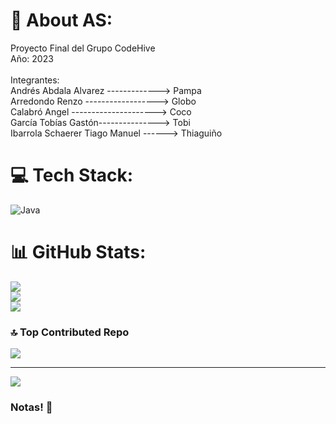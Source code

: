 # 💫 About AS:
Proyecto Final del Grupo CodeHive<br>Año: 2023<br><br>Integrantes:<br>Andrés Abdala Alvarez -------------> Pampa<br>Arredondo Renzo ------------------> Globo<br>Calabró Angel ---------------------> Coco<br>García Tobías Gastón---------------> Tobi<br>Ibarrola Schaerer Tiago Manuel ------> Thiaguiño


# 💻 Tech Stack:
![Java](https://img.shields.io/badge/java-%23ED8B00.svg?style=for-the-badge&logo=openjdk&logoColor=white)
# 📊 GitHub Stats:
![](https://github-readme-stats.vercel.app/api?username=ProyectoFinalJava_CodeHive2023&theme=radical&hide_border=false&include_all_commits=true&count_private=true)<br/>
![](https://github-readme-streak-stats.herokuapp.com/?user=ProyectoFinalJava_CodeHive2023&theme=radical&hide_border=false)<br/>
![](https://github-readme-stats.vercel.app/api/top-langs/?username=ProyectoFinalJava_CodeHive2023&theme=radical&hide_border=false&include_all_commits=true&count_private=true&layout=compact)

### 🔝 Top Contributed Repo
![](https://github-contributor-stats.vercel.app/api?username=ProyectoFinalJava_CodeHive2023&limit=5&theme=dark&combine_all_yearly_contributions=true)

---
[![](https://visitcount.itsvg.in/api?id=ProyectoFinalJava_CodeHive2023&icon=0&color=0)](https://visitcount.itsvg.in)

### Notas! 📓

<!-- Proudly created with GPRM ( https://gprm.itsvg.in ) -->
